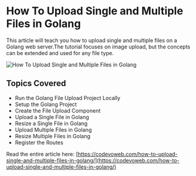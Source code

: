 # How To Upload Single and Multiple Files in Golang

This article will teach you how to upload single and multiple files on a Golang web server.The tutorial focuses on image upload, but the concepts can be extended and used for any file type.

![How To Upload Single and Multiple Files in Golang](https://codevoweb.com/wp-content/uploads/2022/10/How-To-Upload-Single-and-Multiple-Files-in-Golang.webp)

## Topics Covered

- Run the Golang File Upload Project Locally
- Setup the Golang Project
- Create the File Upload Component
- Upload a Single File in Golang
- Resize a Single File in Golang
- Upload Multiple Files in Golang
- Resize Multiple Files in Golang
- Register the Routes

Read the entire article here: [https://codevoweb.com/how-to-upload-single-and-multiple-files-in-golang/](https://codevoweb.com/how-to-upload-single-and-multiple-files-in-golang/)

